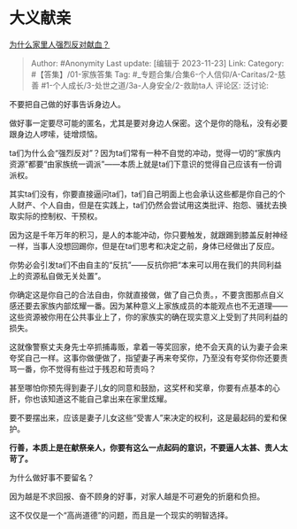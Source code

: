 # 大义献亲
[为什么家里人强烈反对献血？](https://www.zhihu.com/question/459090070/answer/3299788114)

> Author: #Anonymity
> Last update: [编辑于 2023-11-23]
> Link:
> Category: #【答集】/01-家族答集
> Tag: #_专题合集/合集6-个人信仰/A-Caritas/2-慈善 #1-个人成长/3-处世之道/3a-人身安全/2-救助ta人 
> 评论区:
> 泛讨论:

不要把自己做的好事告诉身边人。

做好事一定要尽可能的匿名，尤其是要对身边人保密。这个是你的隐私，没有必要跟身边人啰嗦，徒增烦恼。

ta们为什么会“强烈反对”？因为ta们常有一种不自觉的冲动，觉得一切的“家族内资源”都要“由家族统一调派”——本质上就是ta们下意识的觉得自己应该有一份调派权。

其实ta们没有，你要直接逼问ta们，ta们自己明面上也会承认这些都是你自己的个人财产、个人自由，但是在实践上，ta们仍然会尝试用这类批评、抱怨、骚扰去换取实际的控制权、干预权。

因为这是千年万年的积习，是人的本能冲动，你只要触发，就跟踢到膝盖反射神经一样，当事人没想回踢你，但是在ta们思考和决定之前，身体已经做出了反应。

你势必会引发ta们不由自主的“反抗”——反抗你把“本来可以用在我们的共同利益上的资源私自做无关处置”。

你确定这是你自己的合法自由，你就直接做，做了自己负责。，不要贪图那点自义感还要去家族内部炫耀一番。因为某种意义上家族成员的本能观点也不无道理——这些资源被你用在公共事业上了，你的家族实的确在现实意义上受到了共同利益的损失。

这就像警察丈夫身先士卒抓捕毒贩，拿着一等奖回家，绝不会天真的认为妻子会来夸奖自己一样。这事你做便做了，指望妻子再来夸奖你，乃至没有夸奖你你还要责骂一番，你不觉得有些过于残忍和苛责吗？

甚至哪怕你预先得到妻子儿女的同意和鼓励，这奖杯和奖章，你要有点基本的心肝，你也该知道这不能自己拿出来在家里炫耀。

要不要摆出来，应该是妻子儿女这些“受害人”来决定的权利，这是最起码的爱和保护。

**行善，本质上是在献祭亲人，你要有这么一点起码的意识，不要逼人太甚、责人太苛了。**

为什么做好事不要留名？

因为越是不求回报、奋不顾身的好事，对家人越是不可避免的折磨和负担。

这不仅仅是一个“高尚道德”的问题，而且是一个现实的明智选择。
